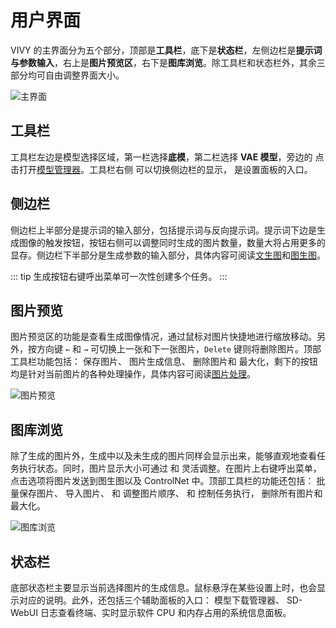 # 用户界面

VIVY 的主界面分为五个部分，顶部是**工具栏**，底下是**状态栏**，左侧边栏是**提示词与参数输入**，右上是**图片预览区**，右下是**图库浏览**。除工具栏和状态栏外，其余三部分均可自由调整界面大小。

![主界面](/zh/screenshot.png)

## 工具栏

工具栏左边是模型选择区域，第一栏选择**底模**，第二栏选择 **VAE 模型**，旁边的 <Icon name="model"/> 点击打开[模型管理器](/zh/guide/usage/model)。工具栏右侧 <Icon name="sidebar-fill"/> 可以切换侧边栏的显示，<Icon name="setting"/> 是设置面板的入口。

## 侧边栏

侧边栏上半部分是提示词的输入部分，包括提示词与反向提示词。提示词下边是生成图像的触发按钮，按钮右侧可以调整同时生成的图片数量，数量大将占用更多的显存。侧边栏下半部分是生成参数的输入部分，具体内容可阅读[文生图](/zh/guide/usage/txt2img)和[图生图](/zh/guide/usage/img2img)。

::: tip 生成按钮右键呼出菜单可一次性创建多个任务。
:::

## 图片预览

图片预览区的功能是查看生成图像情况，通过鼠标对图片快捷地进行缩放移动。另外，按方向键 `←` 和 `→` 可切换上一张和下一张图片，`Delete` 键则将删除图片。顶部工具栏功能包括：<Icon name="save"/> 保存图片、<Icon name="info"/> 图片生成信息、<Icon name="delete"/> 删除图片和 <Icon name="fullscreen"/> 最大化，剩下的按钮均是针对当前图片的各种处理操作，具体内容可阅读[图片处理](/zh/guide/usage/image-processing)。

![图片预览](/zh/image_viewer.png)

## 图库浏览

除了生成的图片外，生成中以及未生成的图片同样会显示出来，能够直观地查看任务执行状态。同时，图片显示大小可通过 <Icon name="zoom-in"/> 和 <Icon name="zoom-out"/> 灵活调整。在图片上右键呼出菜单，点击选项将图片发送到图生图以及 ControlNet 中。顶部工具栏的功能还包括：<Icon name="save"/> 批量保存图片、<Icon name="open-file"/> 导入图片、<Icon name="left"/> 和 <Icon name="right"/> 调整图片顺序、<Icon name="stop"/> 和 <Icon name="pause"/> 控制任务执行，<Icon name="delete-all"/> 删除所有图片和 <Icon name="fullscreen"/> 最大化。

![图库浏览](/zh/image_list.png)

## 状态栏

底部状态栏主要显示当前选择图片的生成信息。鼠标悬浮在某些设置上时，也会显示对应的说明。此外，还包括三个辅助面板的入口：<Icon name="download"/> 模型下载管理器、<Icon name="terminal"/> SD-WebUI 日志查看终端、实时显示软件 CPU 和内存占用的系统信息面板。
